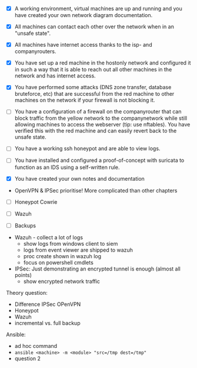 - [x] A working environment, virtual machines are up and running and you have created your own network diagram documentation.
- [x] All machines can contact each other over the network when in an "unsafe state".
- [x] All machines have internet access thanks to the isp- and companyrouters.
- [x] You have set up a red machine in the hostonly network and configured it in such a way that it is able to reach out all other machines in the network and has internet access.
- [x] You have performed some attacks (DNS zone transfer, database bruteforce, etc) that are successful from the red machine to other machines on the network if your firewall is not blocking it.
- [ ] You have a configuration of a firewall on the companyrouter that can block traffic from the yellow network to the companynetwork while still allowing machines to access the webserver (tip: use nftables). You have verified this with the red machine and can easily revert back to the unsafe state.
- [ ] You have a working ssh honeypot and are able to view logs.
- [ ] You have installed and configured a proof-of-concept with suricata to function as an IDS using a self-written rule.
- [x] You have created your own notes and documentation


- OpenVPN & IPSec prioritise! More complicated than other chapters

- [ ] Honeypot Cowrie
- [ ] Wazuh
- [ ] Backups



- Wazuh - collect a lot of logs
  - show logs from windows client to siem
  - logs from event viewer are shipped to wazuh
  - proc create shown in wazuh log
  - focus on powershell cmdlets
- IPSec: Just demonstrating an encrypted tunnel is enough (almost all points)   
  - show encrypted network traffic

Theory question:
- Difference IPSec OPenVPN
- Honeypot
- Wazuh
- incremental vs. full backup

Ansible:
- ad hoc command
- `ansible <machine> -m <module> "src=/tmp dest=/tmp"`
- question 2 
